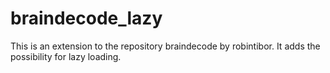 # braindecode_lazy
This is an extension to the repository braindecode by robintibor. It adds the possibility for lazy loading.
